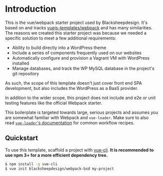 # Introduction

This is the vue/webpack starter project used by Blacksheepdesign. It's based on and tracks [vuejs-templates/webpack](https://github.com/vuejs-templates/webpack) and has many similarities. The reasons we created this starter project was because we needed a specific solution to meet a few additional requirements:
+ Ability to build directly into a WordPress theme
+ Include a series of components frequently used on our websites
+ Automatically configure and provision a Vagrant VM with WordPress installed
+ Manage databases, and track the WP MySQL database in the project's git repository

As such, the scope of this template doesn't just cover front end SPA development, but also includes the WordPress as a BaaS provider.

In addition to the wider scope, this project does not include and e2e or unit testing features like the official Webpack starter.

This boilerplate is targeted towards large, serious projects and assumes you are somewhat familiar with Webpack and `vue-loader`. Make sure to also read [`vue-loader`'s documentation](https://vue-loader.vuejs.org/) for common workflow recipes.

## Quickstart

To use this template, scaffold a project with [vue-cli](https://github.com/vuejs/vue-cli). **It is recommended to use npm 3+ for a more efficient dependency tree.**

``` bash
$ npm install -g vue-cli
$ vue init blacksheepdesign/webpack-bsd my-project
```
